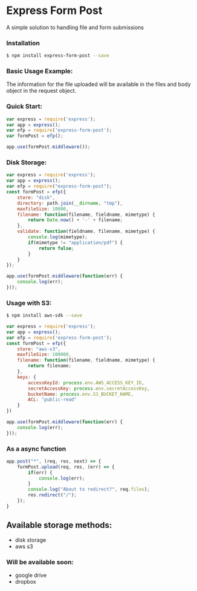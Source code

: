 # Express Form Post

A simple solution to handling file and form submissions <br/>

### Installation
```sh
$ npm install express-form-post --save
```

### Basic Usage Example:
The information for the file uploaded will be available in the files and body object in the request object.

### Quick Start:

```javascript
var express = require('express');
var app = express();
var efp = require('express-form-post');
var formPost = efp();

app.use(formPost.middleware());
```

### Disk Storage:

```javascript
var express = require('express');
var app = express();
var efp = require("express-form-post");
const formPost = efp({
	store: "disk",
	directory: path.join(__dirname, "tmp"),
	maxfileSize: 10000,
	filename: function(filename, fieldname, mimetype) {
		return Date.now() + '-' + filename;
	},
	validate: function(fieldname, filename, mimetype) {
		console.log(mimetype);
		if(mimetype != "application/pdf") {
			return false;
		}
	}
});

app.use(formPost.middleware(function(err) {
	console.log(err);
}));
```

### Usage with S3: 

```sh
$ npm install aws-sdk --save
```

```javascript
var express = require('express');
var app = express();
var efp = require('express-form-post');
const formPost = efp({
	store: "aws-s3",
	maxfileSize: 100000,
	filename: function(filename, fieldname, mimetype) {
		return filename;
	},
	keys: {
		accessKeyId: process.env.AWS_ACCESS_KEY_ID,
		secretAccessKey: process.env.secretAccessKey,
		bucketName: process.env.S3_BUCKET_NAME,
		ACL: "public-read"
	}
})

app.use(formPost.middleware(function(err) {
	console.log(err);
}));
```
### As a async function
```javascript
app.post("*", (req, res, next) => { 
	formPost.upload(req, res, (err) => {
		if(err) {
			console.log(err);
		}
		console.log("About to redirect?", req.files);
		res.redirect("/");
	});
}
```

## Available storage methods:
 * disk storage
 * aws s3

### Will be available soon:
 * google drive
 * dropbox